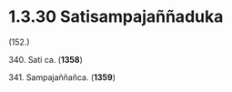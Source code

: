 

# 1.3.30 Satisampajaññaduka




(152.)

340\. Sati ca. (**1358**)

341\. Sampajaññañca. (**1359**)



